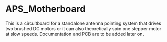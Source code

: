 # APS_Motherboard

This is a circuitboard for a standalone antenna pointing system that drives two brushed DC motors or it can also theoretically spin one stepper motor at slow speeds.
Documentation and PCB are to be added later on.
